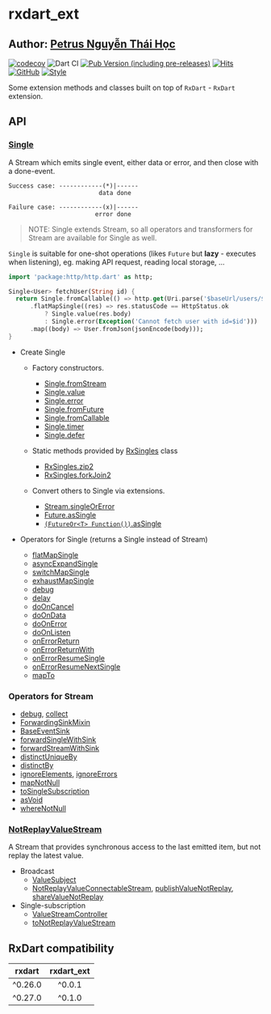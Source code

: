 # rxdart_ext

## Author: [Petrus Nguyễn Thái Học](https://github.com/hoc081098)

[![codecov](https://codecov.io/gh/hoc081098/rxdart_ext/branch/master/graph/badge.svg?token=OYMVzeUB1m)](https://codecov.io/gh/hoc081098/rxdart_ext)
![Dart CI](https://github.com/hoc081098/rxdart_ext/workflows/Dart%20CI/badge.svg)
[![Pub Version (including pre-releases)](https://img.shields.io/pub/v/rxdart_ext?include_prereleases)](https://pub.dev/packages/rxdart_ext)
[![Hits](https://hits.seeyoufarm.com/api/count/incr/badge.svg?url=https%3A%2F%2Fgithub.com%2Fhoc081098%2Frxdart_ext&count_bg=%2379C83D&title_bg=%23555555&icon=&icon_color=%23E7E7E7&title=hits&edge_flat=false)](https://hits.seeyoufarm.com)
[![GitHub](https://img.shields.io/github/license/hoc081098/rxdart_ext?color=4EB1BA)](https://opensource.org/licenses/MIT)
[![Style](https://img.shields.io/badge/style-pedantic-40c4ff.svg)](https://github.com/dart-lang/pedantic)

Some extension methods and classes built on top of `RxDart` - `RxDart` extension.

## API

### [Single](https://pub.dev/documentation/rxdart_ext/0.1.1-dev.2/rxdart_ext/Single-class.html)

A Stream which emits single event, either data or error, and then close with a done-event.

```text
Success case: ------------(*)|------
                         data done

Failure case: ------------(x)|------
                        error done
```

> NOTE: Single extends Stream, so all operators and transformers for Stream are available for Single as well.

`Single` is suitable for one-shot operations (likes `Future` but **lazy** - executes when listening), eg. making API request, reading local storage, ...

```dart
import 'package:http/http.dart' as http;

Single<User> fetchUser(String id) {
  return Single.fromCallable(() => http.get(Uri.parse('$baseUrl/users/$id')))
      .flatMapSingle((res) => res.statusCode == HttpStatus.ok
          ? Single.value(res.body)
          : Single.error(Exception('Cannot fetch user with id=$id')))
      .map((body) => User.fromJson(jsonEncode(body)));
}
```

-   Create Single
    -   Factory constructors.
        -   [Single.fromStream](https://pub.dev/documentation/rxdart_ext/0.1.1-dev.2/rxdart_ext/Single/Single.fromStream.html)
        -   [Single.value](https://pub.dev/documentation/rxdart_ext/0.1.1-dev.2/rxdart_ext/Single/Single.value.html)
        -   [Single.error](https://pub.dev/documentation/rxdart_ext/0.1.1-dev.2/rxdart_ext/Single/Single.error.html)
        -   [Single.fromFuture](https://pub.dev/documentation/rxdart_ext/0.1.1-dev.2/rxdart_ext/Single/Single.fromFuture.html)
        -   [Single.fromCallable](https://pub.dev/documentation/rxdart_ext/0.1.1-dev.2/rxdart_ext/Single/Single.fromCallable.html)
        -   [Single.timer](https://pub.dev/documentation/rxdart_ext/0.1.1-dev.2/rxdart_ext/Single/Single.timer.html)
        -   [Single.defer](https://pub.dev/documentation/rxdart_ext/0.1.1-dev.2/rxdart_ext/Single/Single.defer.html)

    -   Static methods provided by [RxSingles]() class
        -   [RxSingles.zip2](https://pub.dev/documentation/rxdart_ext/0.1.1-dev.2/rxdart_ext/RxSingles/zip2.html)
        -   [RxSingles.forkJoin2](https://pub.dev/documentation/rxdart_ext/0.1.1-dev.2/rxdart_ext/RxSingles/forkJoin2.html)
        
    -   Convert others to Single via extensions.
        -   [Stream.singleOrError](https://pub.dev/documentation/rxdart_ext/0.1.1-dev.2/rxdart_ext/SingleOrErrorStreamExtension/singleOrError.html)
        -   [Future.asSingle](https://pub.dev/documentation/rxdart_ext/0.1.1-dev.2/rxdart_ext/AsSingleFutureExtension/asSingle.html)
        -   [`(FutureOr<T> Function())`.asSingle](https://pub.dev/documentation/rxdart_ext/0.1.1-dev.2/rxdart_ext/AsSingleFunctionExtension/asSingle.html)

-   Operators for Single (returns a Single instead of Stream)
    -   [flatMapSingle](https://pub.dev/documentation/rxdart_ext/0.1.1-dev.2/rxdart_ext/FlatMapSingleExtension/flatMapSingle.html)
    -   [asyncExpandSingle](https://pub.dev/documentation/rxdart_ext/0.1.1-dev.2/rxdart_ext/AsyncExpandSingleExtension/asyncExpandSingle.html)
    -   [switchMapSingle](https://pub.dev/documentation/rxdart_ext/0.1.1-dev.2/rxdart_ext/SwitchMapSingleExtension/switchMapSingle.html)
    -   [exhaustMapSingle](https://pub.dev/documentation/rxdart_ext/0.1.1-dev.2/rxdart_ext/ExhaustMapSingleExtension/exhaustMapSingle.html)
    -   [debug](https://pub.dev/documentation/rxdart_ext/0.1.1-dev.2/rxdart_ext/DebugSingleExtension/debug.html)
    -   [delay](https://pub.dev/documentation/rxdart_ext/0.1.1-dev.2/rxdart_ext/DelaySingleExtension/delay.html)
    -   [doOnCancel](https://pub.dev/documentation/rxdart_ext/0.1.1-dev.2/rxdart_ext/DoSingleExtensions/doOnCancel.html)
    -   [doOnData](https://pub.dev/documentation/rxdart_ext/0.1.1-dev.2/rxdart_ext/DoSingleExtensions/doOnData.html)
    -   [doOnError](https://pub.dev/documentation/rxdart_ext/0.1.1-dev.2/rxdart_ext/DoSingleExtensions/doOnError.html)
    -   [doOnListen](https://pub.dev/documentation/rxdart_ext/0.1.1-dev.2/rxdart_ext/DoSingleExtensions/doOnListen.html)
    -   [onErrorReturn](https://pub.dev/documentation/rxdart_ext/0.1.1-dev.2/rxdart_ext/OnErrorResumeSingleExtensions/onErrorReturn.html)
    -   [onErrorReturnWith](https://pub.dev/documentation/rxdart_ext/0.1.1-dev.2/rxdart_ext/OnErrorResumeSingleExtensions/onErrorReturnWith.html)
    -   [onErrorResumeSingle](https://pub.dev/documentation/rxdart_ext/0.1.1-dev.2/rxdart_ext/OnErrorResumeSingleExtensions/onErrorResumeSingle.html)
    -   [onErrorResumeNextSingle](https://pub.dev/documentation/rxdart_ext/0.1.1-dev.2/rxdart_ext/OnErrorResumeSingleExtensions/onErrorResumeNextSingle.html)
    -   [mapTo](https://pub.dev/documentation/rxdart_ext/0.1.1-dev.2/rxdart_ext/MapToSingleExtension/mapTo.html)

### Operators for Stream

- [debug](https://pub.dev/documentation/rxdart_ext/latest/rxdart_ext/DebugStreamExtension/debug.html), [collect](https://pub.dev/documentation/rxdart_ext/latest/rxdart_ext/CollectStreamExtension/collect.html)
- [ForwardingSinkMixin](https://pub.dev/documentation/rxdart_ext/latest/rxdart_ext/ForwardingSinkMixin-mixin.html)
- [BaseEventSink](https://pub.dev/documentation/rxdart_ext/0.1.1-dev.2/rxdart_ext/BaseEventSink-class.html)
- [forwardSingleWithSink]()  
- [forwardStreamWithSink]()
- [distinctUniqueBy](https://pub.dev/documentation/rxdart_ext/latest/rxdart_ext/DistinctUniqueByStreamExtension/distinctUniqueBy.html)
- [distinctBy](https://pub.dev/documentation/rxdart_ext/latest/rxdart_ext/DistinctByExtension/distinctBy.html)
- [ignoreElements](https://pub.dev/documentation/rxdart_ext/latest/rxdart_ext/IgnoreElementStreamExtension/ignoreElements.html), [ignoreErrors](https://pub.dev/documentation/rxdart_ext/latest/rxdart_ext/IgnoreErrorsStreamExtension/ignoreErrors.html)
- [mapNotNull](https://pub.dev/documentation/rxdart_ext/latest/rxdart_ext/MapNotNullStreamExtension/mapNotNull.html)
- [toSingleSubscription](https://pub.dev/documentation/rxdart_ext/latest/rxdart_ext/ToSingleSubscriptionStreamExtension/toSingleSubscriptionStream.html)
- [asVoid](https://pub.dev/documentation/rxdart_ext/latest/rxdart_ext/AsVoidStreamExtension/asVoid.html)
- [whereNotNull](https://pub.dev/documentation/rxdart_ext/latest/rxdart_ext/WhereNotNullStreamExtension/whereNotNull.html)

### [NotReplayValueStream](https://pub.dev/documentation/rxdart_ext/latest/rxdart_ext/NotReplayValueStream-class.html)

A Stream that provides synchronous access to the last emitted item, but not replay the latest value.

-   Broadcast
    -   [ValueSubject](https://pub.dev/documentation/rxdart_ext/latest/rxdart_ext/ValueSubject-class.html)
    -   [NotReplayValueConnectableStream](https://pub.dev/documentation/rxdart_ext/latest/rxdart_ext/NotReplayValueConnectableStream-class.html), [publishValueNotReplay](https://pub.dev/documentation/rxdart_ext/latest/rxdart_ext/ValueConnectableNotReplayStreamExtensions/publishValueNotReplay.html), [shareValueNotReplay](https://pub.dev/documentation/rxdart_ext/latest/rxdart_ext/ValueConnectableNotReplayStreamExtensions/shareValueNotReplay.html)
-   Single-subscription
    -   [ValueStreamController](https://pub.dev/documentation/rxdart_ext/latest/rxdart_ext/ValueStreamController-class.html)
    -   [toNotReplayValueStream](https://pub.dev/documentation/rxdart_ext/latest/rxdart_ext/ToNotReplayValueStreamExtension/toNotReplayValueStream.html)
    


## RxDart compatibility

|  rxdart   | rxdart_ext |
|  :---:    | :---:      |
|  ^0.26.0  | ^0.0.1     |
|  ^0.27.0  | ^0.1.0     |
